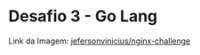 # Desafio 3 - Go Lang

Link da Imagem: [jefersonvinicius/nginx-challenge](https://hub.docker.com/repository/docker/jefersonvinicius/nginx-challenge)

